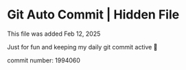 # Git Auto Commit | Hidden File

This file was added Feb 12, 2025

Just for fun and keeping my daily git commit active 🤪

commit number: 1994060
